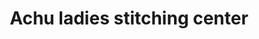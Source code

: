 ---
title: "Achu ladies stitching center"
url: /thiruvananthapuram/achu-ladies-stitching-center-thannimood-aryanad/
shop: Schneiderei
---